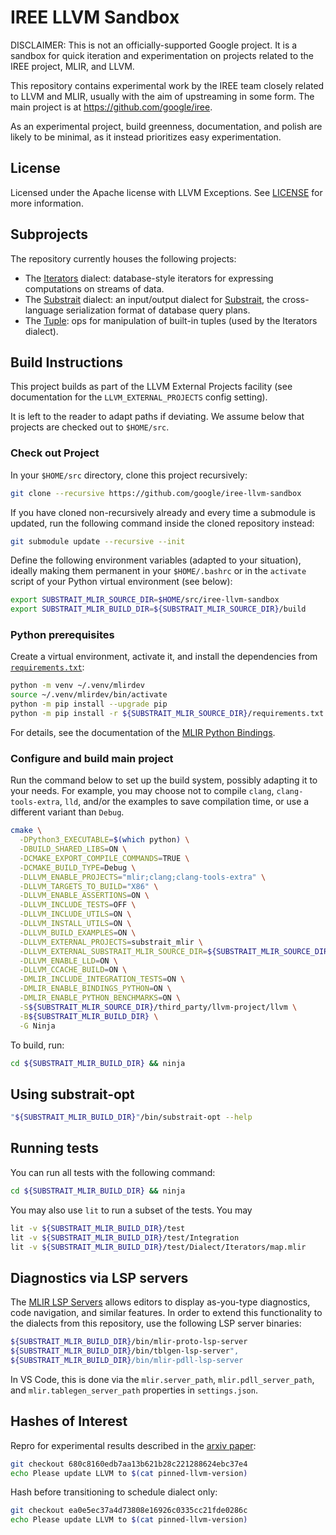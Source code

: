 # IREE LLVM Sandbox

DISCLAIMER: This is not an officially-supported Google project. It is a sandbox
for quick iteration and experimentation on projects related to the IREE project,
MLIR, and LLVM.

This repository contains experimental work by the IREE team closely related to
LLVM and MLIR, usually with the aim of upstreaming in some form. The main
project is at <https://github.com/google/iree>.

As an experimental project, build greenness, documentation, and polish are
likely to be minimal, as it instead prioritizes easy experimentation.

## License

Licensed under the Apache license with LLVM Exceptions. See [LICENSE](LICENSE)
for more information.

## Subprojects

The repository currently houses the following projects:

* The [Iterators](README-Iterators.md) dialect: database-style iterators for
  expressing computations on streams of data.
* The [Substrait](README-Substrait.md) dialect: an input/output dialect for
  [Substrait](https://substrait.io/), the cross-language serialization format
  of database query plans.
* The [Tuple](include/structured/Dialect/Tuple/): ops for manipulation of
  built-in tuples (used by the Iterators dialect).

## Build Instructions

This project builds as part of the LLVM External Projects facility (see
documentation for the `LLVM_EXTERNAL_PROJECTS` config setting).

It is left to the reader to adapt paths if deviating. We assume below that
projects are checked out to `$HOME/src`.

### Check out Project

In your `$HOME/src` directory, clone this project recursively:

```bash
git clone --recursive https://github.com/google/iree-llvm-sandbox
```

If you have cloned non-recursively already and every time a submodule is
updated, run the following command inside the cloned repository instead:

```bash
git submodule update --recursive --init
```

Define the following environment variables (adapted to your situation), ideally
making them permanent in your `$HOME/.bashrc` or in the `activate` script of
your Python virtual environment (see below):

```bash
export SUBSTRAIT_MLIR_SOURCE_DIR=$HOME/src/iree-llvm-sandbox
export SUBSTRAIT_MLIR_BUILD_DIR=${SUBSTRAIT_MLIR_SOURCE_DIR}/build
```

### Python prerequisites

Create a virtual environment, activate it, and install the dependencies from
[`requirements.txt`](requirements.txt):

```bash
python -m venv ~/.venv/mlirdev
source ~/.venv/mlirdev/bin/activate
python -m pip install --upgrade pip
python -m pip install -r ${SUBSTRAIT_MLIR_SOURCE_DIR}/requirements.txt
```

For details, see the documentation of the
[MLIR Python Bindings](https://mlir.llvm.org/docs/Bindings/Python/).

### Configure and build main project

Run the command below to set up the build system, possibly adapting it to your
needs. For example, you may choose not to compile `clang`, `clang-tools-extra`,
`lld`, and/or the examples to save compilation time, or use a different variant
than `Debug`.

```bash
cmake \
  -DPython3_EXECUTABLE=$(which python) \
  -DBUILD_SHARED_LIBS=ON \
  -DCMAKE_EXPORT_COMPILE_COMMANDS=TRUE \
  -DCMAKE_BUILD_TYPE=Debug \
  -DLLVM_ENABLE_PROJECTS="mlir;clang;clang-tools-extra" \
  -DLLVM_TARGETS_TO_BUILD="X86" \
  -DLLVM_ENABLE_ASSERTIONS=ON \
  -DLLVM_INCLUDE_TESTS=OFF \
  -DLLVM_INCLUDE_UTILS=ON \
  -DLLVM_INSTALL_UTILS=ON \
  -DLLVM_BUILD_EXAMPLES=ON \
  -DLLVM_EXTERNAL_PROJECTS=substrait_mlir \
  -DLLVM_EXTERNAL_SUBSTRAIT_MLIR_SOURCE_DIR=${SUBSTRAIT_MLIR_SOURCE_DIR} \
  -DLLVM_ENABLE_LLD=ON \
  -DLLVM_CCACHE_BUILD=ON \
  -DMLIR_INCLUDE_INTEGRATION_TESTS=ON \
  -DMLIR_ENABLE_BINDINGS_PYTHON=ON \
  -DMLIR_ENABLE_PYTHON_BENCHMARKS=ON \
  -S${SUBSTRAIT_MLIR_SOURCE_DIR}/third_party/llvm-project/llvm \
  -B${SUBSTRAIT_MLIR_BUILD_DIR} \
  -G Ninja
```

To build, run:

```bash
cd ${SUBSTRAIT_MLIR_BUILD_DIR} && ninja
```

## Using substrait-opt

```bash
"${SUBSTRAIT_MLIR_BUILD_DIR}"/bin/substrait-opt --help
```

## Running tests

You can run all tests with the following command:

```bash
cd ${SUBSTRAIT_MLIR_BUILD_DIR} && ninja
```

You may also use `lit` to run a subset of the tests. You may

```bash
lit -v ${SUBSTRAIT_MLIR_BUILD_DIR}/test
lit -v ${SUBSTRAIT_MLIR_BUILD_DIR}/test/Integration
lit -v ${SUBSTRAIT_MLIR_BUILD_DIR}/test/Dialect/Iterators/map.mlir
```

## Diagnostics via LSP servers

The [MLIR LSP Servers](https://mlir.llvm.org/docs/Tools/MLIRLSP/) allows editors
to display as-you-type diagnostics, code navigation, and similar features. In
order to extend this functionality to the dialects from this repository, use
the following LSP server binaries:

```bash
${SUBSTRAIT_MLIR_BUILD_DIR}/bin/mlir-proto-lsp-server
${SUBSTRAIT_MLIR_BUILD_DIR}/bin/tblgen-lsp-server",
${SUBSTRAIT_MLIR_BUILD_DIR}/bin/mlir-pdll-lsp-server
```

In VS Code, this is done via the `mlir.server_path`, `mlir.pdll_server_path`,
and `mlir.tablegen_server_path` properties in `settings.json`.

## Hashes of Interest

Repro for experimental results described in the
[arxiv paper](https://arxiv.org/abs/2202.03293):

```bash
git checkout 680c8160edb7aa13b621b28c221288624ebc37e4
echo Please update LLVM to $(cat pinned-llvm-version)
```

Hash before transitioning to schedule dialect only:

```bash
git checkout ea0e5ec37a4d73808e16926c0335cc21fde0286c
echo Please update LLVM to $(cat pinned-llvm-version)
```
